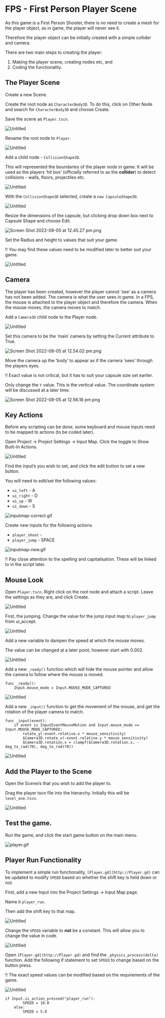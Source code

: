 # FPS - First Person Player Scene

As this game is a First Person Shooter, there is no need to create a mesh for the player object, as in game, the player will never see it.

Therefore the player object can be initially created with a simple collider and camera.

There are two main steps to creating the player:

1. Making the player scene, creating nodes etc, and 
2. Coding the functionality.

## The Player Scene

Create a new Scene. 

Create the root node as `CharacterBody3D`. To do this, click on Other Node and search for `CharacterBody3D` and choose Create.

Save the scene as `Player.tscn`.

![Untitled](FPS%20Tutorials%20GDScript%20v4%205d63afa7b5d04273b112b801ad85f4c0/Untitled%209.png)

Rename the root node to `Player`.

![Untitled](FPS%20Tutorials%20GDScript%20v4%205d63afa7b5d04273b112b801ad85f4c0/Untitled%2010.png)

Add a child node - `CollisionShape3D`.

This will represented the boundaries of the player node in game. It will be used as the players ‘hit box’ (officially referred to as the **collider**) to detect collisions - walls, floors, projectiles etc.

![Untitled](FPS%20Tutorials%20GDScript%20v4%205d63afa7b5d04273b112b801ad85f4c0/Untitled%2011.png)

With the `CollisionShape3D` selected, create a `new CapsuleShape3D`.

![Untitled](FPS%20Tutorials%20GDScript%20v4%205d63afa7b5d04273b112b801ad85f4c0/Untitled%2012.png)

Resize the dimensions of the capsule, but clicking drop down box next to Capsule Shape and choose Edit.

![Screen Shot 2022-08-05 at 12.45.27 pm.png](FPS%20Tutorials%20GDScript%20v4%205d63afa7b5d04273b112b801ad85f4c0/Screen_Shot_2022-08-05_at_12.45.27_pm.png)

Set the Radius and height to values that suit your game.

<aside>
‼️ You may find these values need to be modified later to better suit your game.

</aside>

![Untitled](FPS%20Tutorials%20GDScript%20v4%205d63afa7b5d04273b112b801ad85f4c0/Untitled%2013.png)

## Camera

The player has been created, however the player cannot ‘see’ as a camera has not been added. The camera is what the user sees in game. In a FPS, the mouse is attached to the player object and therefore the camera. When the mouse moves, the camera moves to match.

Add a `Camera3D` child node to the Player node.

![Untitled](FPS%20Tutorials%20GDScript%20v4%205d63afa7b5d04273b112b801ad85f4c0/Untitled%2014.png)

Set this camera to be the ‘main’ camera by setting the Current attribute to True.

![Screen Shot 2022-08-05 at 12.54.02 pm.png](FPS%20Tutorials%20GDScript%20v4%205d63afa7b5d04273b112b801ad85f4c0/Screen_Shot_2022-08-05_at_12.54.02_pm.png)

Move the camera up the ‘body’ to appear as if the camera ‘sees’ through the players eyes.

<aside>
‼️ Exact value is not critical, but it has to suit your capsule size set earlier.

</aside>

Only change the `Y` value. This is the vertical value. The coordinate system will be discussed at a later time.

![Screen Shot 2022-08-05 at 12.56.18 pm.png](FPS%20Tutorials%20GDScript%20v4%205d63afa7b5d04273b112b801ad85f4c0/Screen_Shot_2022-08-05_at_12.56.18_pm.png)

## Key Actions

Before any scripting can be done, some keyboard and mouse inputs need to be mapped to actions (to be coded later).

Open Project → Project Settings → Input Map. Click the toggle to Show Built-In Actions.

![Untitled](FPS%20Tutorials%20GDScript%20v4%205d63afa7b5d04273b112b801ad85f4c0/Untitled%2015.png)

Find the input’s you wish to set, and click the edit button to set a new button.

You will need to edit/set the following values:

- `ui_left` - A
- `ui_right` - D
- `ui_up` - W
- `ui_down` - S

![inputmap-correct.gif](FPS%20Tutorials%20GDScript%20v4%205d63afa7b5d04273b112b801ad85f4c0/inputmap-correct.gif)

Create new inputs for the following actions

- `player_shoot` - <Left Mouse Button>
- `player_jump` - SPACE

![inputmap-new.gif](FPS%20Tutorials%20GDScript%20v4%205d63afa7b5d04273b112b801ad85f4c0/inputmap-new.gif)

<aside>
‼️ Pay close attention to the spelling and capitalisation. These will be linked to in the script later.

</aside>

## Mouse Look

Open `Player.tscn`. Right click on the root node and attach a script. Leave the settings as they are, and click Create.

![Untitled](FPS%20Tutorials%20GDScript%20v4%205d63afa7b5d04273b112b801ad85f4c0/Untitled%2016.png)

First, the jumping. Change the value for the jump input map to `player_jump` from ui_accept.

![Untitled](FPS%20Tutorials%20GDScript%20v4%205d63afa7b5d04273b112b801ad85f4c0/Untitled%2017.png)

Add a new variable to dampen the speed at which the mouse moves.

The value can be changed at a later point, however start with 0.002.

![Untitled](FPS%20Tutorials%20GDScript%20v4%205d63afa7b5d04273b112b801ad85f4c0/Untitled%2018.png)

Add a new `_ready()` function which will hide the mouse pointer and allow the camera to follow where the mouse is moved.

```
func _ready():
    Input.mouse_mode = Input.MOUSE_MODE_CAPTURED
```

![Untitled](FPS%20Tutorials%20GDScript%20v4%205d63afa7b5d04273b112b801ad85f4c0/Untitled%2019.png)

Add a new `_input()` function to get the movement of the mouse, and get the rotation of the player camera to match.

```
func _input(event):
    if event is InputEventMouseMotion and Input.mouse_mode == Input.MOUSE_MODE_CAPTURED:
        rotate_y(-event.relative.x * mouse_sensitivity)
        $Camera3D.rotate_x(-event.relative.y * mouse_sensitivity)
        $Camera3D.rotation.x = clampf($Camera3D.rotation.x, -deg_to_rad(70), deg_to_rad(70))
```

![Untitled](FPS%20Tutorials%20GDScript%20v4%205d63afa7b5d04273b112b801ad85f4c0/Untitled%2020.png)

## Add the Player to the Scene

Open the Scene/s that you wish to add the player to.

Drag the player tscn file into the hierarchy. Initially this will be `level_one.tscn`.

![Untitled](FPS%20Tutorials%20GDScript%20v4%205d63afa7b5d04273b112b801ad85f4c0/Untitled%2021.png)

## Test the game.

Run the game, and click the start game button on the main menu.

![player.gif](FPS%20Tutorials%20GDScript%20v4%205d63afa7b5d04273b112b801ad85f4c0/player.gif)

## Player Run Functionality

To implement a simple run functionality, `[Player.gd](http://Player.gd)` can be updated to modify `SPEED` based on whether the shift key is held down or not.

First, add a new Input into the Project Settings → Input Map page.

Name it `player_run`.

Then add the shift key to that map.

![Untitled](FPS%20Tutorials%20GDScript%20v4%205d63afa7b5d04273b112b801ad85f4c0/Untitled%2022.png)

Change the `SPEED` variable to **not** be a constant. This will allow you to change the value in code.

![Untitled](FPS%20Tutorials%20GDScript%20v4%205d63afa7b5d04273b112b801ad85f4c0/Untitled%2023.png)

Open `[Player.gd](http://Player.gd)` and find the `_physics_process(delta)` function. Add the following if statement to set `SPEED` to change based on the button press.

<aside>
‼️ The exact speed values can be modified based on the requirements of the game.

</aside>

![Untitled](FPS%20Tutorials%20GDScript%20v4%205d63afa7b5d04273b112b801ad85f4c0/Untitled%2024.png)

```arduino
if Input.is_action_pressed("player_run"):
        SPEED = 10.0
    else:
        SPEED = 5.0
```